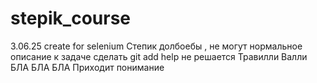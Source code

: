 # stepik_course
3.06.25 create for selenium
Степик долбоебы , не могут нормальное описание к задаче сделать git add help не решается
Травилли Валли БЛА БЛА БЛА
Приходит понимание